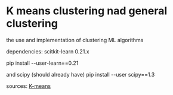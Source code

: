 # K means clustering nad general clustering

the use and implementation of clustering ML algorithms

dependencies:
scitkit-learn 0.21.x

pip install --user-learn==0.21

and scipy (should already have)
pip install --user scipy==1.3

sources:
[K-means](https://towardsdatascience.com/understanding-k-means-clustering-in-machine-learning-6a6e67336aa1)

[]()
